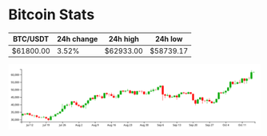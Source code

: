 # Bitcoin Stats

BTC/USDT|24h change|24h high|24h low|
|---|---|---|---|
|$61800.00|3.52%|$62933.00|$58739.17|

<img src="./chart.svg">
